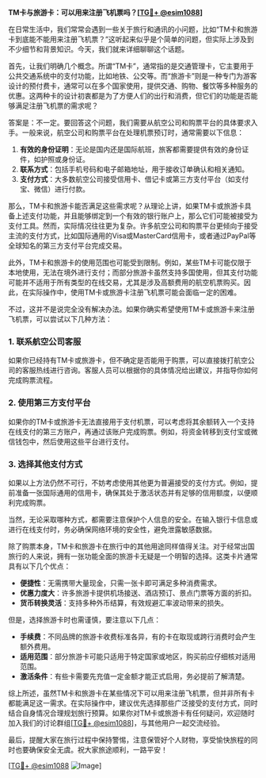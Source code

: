 **TM卡与旅游卡：可以用来注册飞机票吗？[[TG💪+ @esim1088](https://t.me/s/esim1088)]**

在日常生活中，我们常常会遇到一些关于旅行和通讯的小问题，比如“TM卡和旅游卡到底能不能用来注册飞机票？”这听起来似乎是个简单的问题，但实际上涉及到不少细节和背景知识。今天，我们就来详细聊聊这个话题。

首先，让我们明确几个概念。所谓“TM卡”，通常指的是交通管理卡，它主要用于公共交通系统中的支付功能，比如地铁、公交等。而“旅游卡”则是一种专门为游客设计的预付费卡，通常可以在多个国家使用，提供交通、购物、餐饮等多种服务的优惠。这两种卡的设计初衷都是为了方便人们的出行和消费，但它们的功能是否能够满足注册飞机票的需求呢？

答案是：不一定。要回答这个问题，我们需要从航空公司和购票平台的具体要求入手。一般来说，航空公司和购票平台在处理机票预订时，通常需要以下信息：

1. **有效的身份证明**：无论是国内还是国际航班，旅客都需要提供有效的身份证件，如护照或身份证。
2. **联系方式**：包括手机号码和电子邮箱地址，用于接收订单确认和相关通知。
3. **支付方式**：大多数航空公司接受信用卡、借记卡或第三方支付平台（如支付宝、微信）进行付款。

那么，TM卡和旅游卡能否满足这些需求呢？从理论上讲，如果TM卡或旅游卡具备上述支付功能，并且能够绑定到一个有效的银行账户上，那么它们可能被接受为支付工具。然而，实际情况往往更为复杂。许多航空公司和购票平台更倾向于接受主流的支付方式，比如国际通用的Visa或MasterCard信用卡，或者通过PayPal等全球知名的第三方支付平台完成交易。

此外，TM卡和旅游卡的使用范围也可能受到限制。例如，某些TM卡可能仅限于本地使用，无法在境外进行支付；而部分旅游卡虽然支持多国使用，但其支付功能可能并不适用于所有类型的在线交易，尤其是涉及高额费用的航空机票购买。因此，在实际操作中，使用TM卡或旅游卡注册飞机票可能会面临一定的困难。

不过，这并不是说完全没有解决办法。如果你确实希望使用TM卡或旅游卡来注册飞机票，可以尝试以下几种方法：

### 1. **联系航空公司客服**
   如果你已经持有TM卡或旅游卡，但不确定是否能用于购票，可以直接拨打航空公司的客服热线进行咨询。客服人员可以根据你的具体情况给出建议，并指导你如何完成购票流程。

### 2. **使用第三方支付平台**
   如果你的TM卡或旅游卡无法直接用于支付机票，可以考虑将其余额转入一个支持在线支付的第三方账户，再通过该账户完成购票。例如，将资金转移到支付宝或微信钱包中，然后使用这些平台进行支付。

### 3. **选择其他支付方式**
   如果以上方法仍然不可行，不妨考虑使用其他更为普遍接受的支付方式。例如，提前准备一张国际通用的信用卡，确保其处于激活状态并有足够的信用额度，以便顺利完成购票。

当然，无论采取哪种方式，都需要注意保护个人信息的安全。在输入银行卡信息或进行在线支付时，务必确保网络环境的安全性，避免泄露敏感数据。

除了购票本身，TM卡和旅游卡在旅行中的其他用途同样值得关注。对于经常出国旅行的人来说，拥有一张功能全面的旅游卡无疑是一个明智的选择。这类卡片通常具有以下几个优点：

- **便捷性**：无需携带大量现金，只需一张卡即可满足多种消费需求。
- **优惠力度大**：许多旅游卡提供机场接送、酒店预订、景点门票等方面的折扣。
- **货币转换灵活**：支持多种外币结算，有效规避汇率波动带来的损失。

但是，选择旅游卡时也需谨慎，要注意以下几点：

- **手续费**：不同品牌的旅游卡收费标准各异，有的卡在取现或跨行消费时会产生额外费用。
- **适用范围**：部分旅游卡可能只适用于特定国家或地区，购买前应仔细核对适用范围。
- **激活条件**：有些卡需要先充值一定金额才能正式启用，务必提前了解清楚。

综上所述，虽然TM卡和旅游卡在某些情况下可以用来注册飞机票，但并非所有卡都能满足这一需求。在实际操作中，建议优先选择那些广泛接受的支付方式，同时结合自身情况合理规划旅行预算。如果你对TM卡或旅游卡有任何疑问，欢迎随时加入我们的讨论群组[[TG💪+ @esim1088](https://t.me/s/esim1088)]，与其他用户一起交流经验。

最后，提醒大家在旅行过程中保持警惕，注意保管好个人财物，享受愉快旅程的同时也要确保安全无虞。祝大家旅途顺利，一路平安！

[[TG💪+ @esim1088](https://t.me/s/esim1088) ![Image](https://i.postimg.cc/4NQfJmqS/Snipaste-2025-05-13-00-14-12.png)]
